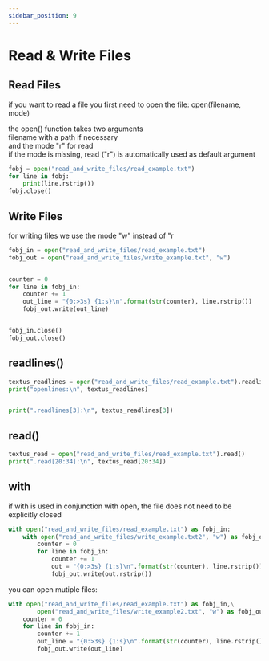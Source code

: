```yaml
---
sidebar_position: 9
---
```


# Read & Write Files

## Read Files

if you want to read a file you first need to open the file:
open(filename, mode)

the open() function takes two arguments  
filename with a path if necessary  
and the mode "r" for read  
if the mode is missing, read ("r") is automatically used as default argument  

```py
fobj = open("read_and_write_files/read_example.txt")
for line in fobj:
    print(line.rstrip())
fobj.close()
```

## Write Files

for writing files we use the mode "w" instead of "r

```py
fobj_in = open("read_and_write_files/read_example.txt")
fobj_out = open("read_and_write_files/write_example.txt", "w")


counter = 0
for line in fobj_in:
    counter += 1
    out_line = "{0:>3s} {1:s}\n".format(str(counter), line.rstrip())
    fobj_out.write(out_line)


fobj_in.close()
fobj_out.close()
```

## readlines()

```py
textus_readlines = open("read_and_write_files/read_example.txt").readlines()
print("openlines:\n", textus_readlines)


print(".readlines[3]:\n", textus_readlines[3])
```

## read()

```py
textus_read = open("read_and_write_files/read_example.txt").read()
print(".read[20:34]:\n", textus_read[20:34])
```

## with

if with is used in conjunction with open, the file does not need to be explicitly closed

```py
with open("read_and_write_files/read_example.txt") as fobj_in:
    with open("read_and_write_files/write_example.txt2", "w") as fobj_out:
        counter = 0
        for line in fobj_in:
            counter += 1
            out = "{0:>3s} {1:s}\n".format(str(counter), line.rstrip())
            fobj_out.write(out.rstrip())
```

you can open mutiple files:

```py
with open("read_and_write_files/read_example.txt") as fobj_in,\
        open("read_and_write_files/write_example2.txt", "w") as fobj_out:
    counter = 0
    for line in fobj_in:
        counter += 1
        out_line = "{0:>3s} {1:s}\n".format(str(counter), line.rstrip())
        fobj_out.write(out_line)
```
